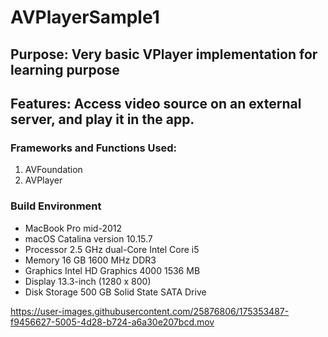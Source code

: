# AVPlayerSample1
## Purpose: Very basic VPlayer implementation for learning purpose
## Features: Access video source on an external server, and play it in the app.
### Frameworks and Functions Used:
1. AVFoundation
2. AVPlayer
### Build Environment
- MacBook Pro mid-2012
- macOS Catalina version 10.15.7
- Processor 2.5 GHz dual-Core Intel Core i5
- Memory 16 GB 1600 MHz DDR3
- Graphics Intel HD Graphics 4000 1536 MB
- Display 13.3-inch (1280 x 800)
- Disk Storage 500 GB Solid State SATA Drive






https://user-images.githubusercontent.com/25876806/175353487-f9456627-5005-4d28-b724-a6a30e207bcd.mov

